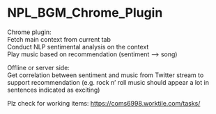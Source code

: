 # NPL_BGM_Chrome_Plugin

Chrome plugin: <br>
Fetch main context from current tab <br>
Conduct NLP sentimental analysis on the context <br>
Play music based on recommendation (sentiment –> song)
 <br>
 
Offline or server side: <br>
Get correlation between sentiment and music from Twitter stream to support recommendation (e.g. rock n’ roll music should appear a lot in sentences indicated as exciting)
 <br>
 
Plz check for working items: https://coms6998.worktile.com/tasks/

